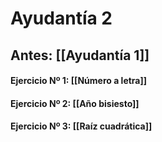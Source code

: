 # Ayudantía 2
## Antes: [[Ayudantía 1]]
#### Ejercicio Nº 1: [[Número a letra]]
#### Ejercicio Nº 2: [[Año bisiesto]]
#### Ejercicio Nº 3: [[Raíz cuadrática]]
